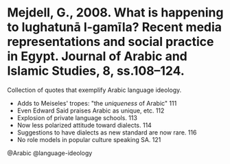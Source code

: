 # Mejdell, G., 2008. What is happening to lughatunā l-gamīla?  Recent media representations and social practice in Egypt. Journal of Arabic and Islamic Studies, 8, ss.108–124.

Collection of quotes that exemplify Arabic language ideology.

- Adds to Meiseles' tropes: "the *uniqueness* of Arabic" 111
- Even Edward Said praises Arabic as unique, etc. 112
- Explosion of private language schools. 113
- Now less polarized attitude toward dialects. 114
- Suggestions to have dialects as new standard are now rare. 116
- No role models in popular culture speaking SA. 121

@Arabic
@language-ideology

